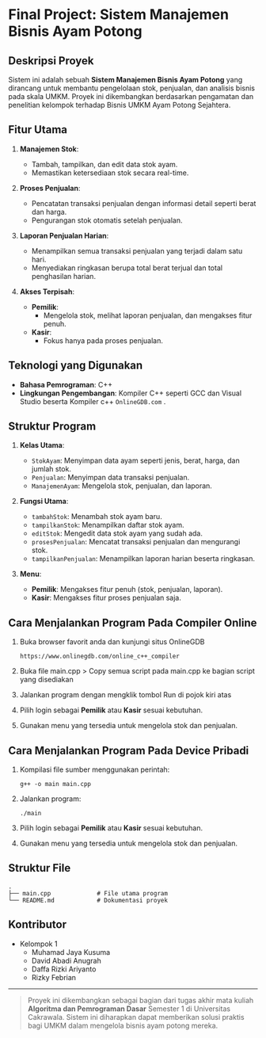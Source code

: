 # Final Project: Sistem Manajemen Bisnis Ayam Potong

## Deskripsi Proyek
Sistem ini adalah sebuah **Sistem Manajemen Bisnis Ayam Potong** yang dirancang untuk membantu pengelolaan stok, penjualan, dan analisis bisnis pada skala UMKM. Proyek ini dikembangkan berdasarkan pengamatan dan penelitian kelompok terhadap Bisnis UMKM Ayam Potong Sejahtera.

## Fitur Utama
1. **Manajemen Stok**:
   - Tambah, tampilkan, dan edit data stok ayam.
   - Memastikan ketersediaan stok secara real-time.

2. **Proses Penjualan**:
   - Pencatatan transaksi penjualan dengan informasi detail seperti berat dan harga.
   - Pengurangan stok otomatis setelah penjualan.

3. **Laporan Penjualan Harian**:
   - Menampilkan semua transaksi penjualan yang terjadi dalam satu hari.
   - Menyediakan ringkasan berupa total berat terjual dan total penghasilan harian.

4. **Akses Terpisah**:
   - **Pemilik**:
     - Mengelola stok, melihat laporan penjualan, dan mengakses fitur penuh.
   - **Kasir**:
     - Fokus hanya pada proses penjualan.

## Teknologi yang Digunakan
- **Bahasa Pemrograman**: C++
- **Lingkungan Pengembangan**: Kompiler C++ seperti GCC dan Visual Studio beserta Kompiler c++ ``OnlineGDB.com`` .

## Struktur Program
1. **Kelas Utama**:
   - `StokAyam`: Menyimpan data ayam seperti jenis, berat, harga, dan jumlah stok.
   - `Penjualan`: Menyimpan data transaksi penjualan.
   - `ManajemenAyam`: Mengelola stok, penjualan, dan laporan.

2. **Fungsi Utama**:
   - `tambahStok`: Menambah stok ayam baru.
   - `tampilkanStok`: Menampilkan daftar stok ayam.
   - `editStok`: Mengedit data stok ayam yang sudah ada.
   - `prosesPenjualan`: Mencatat transaksi penjualan dan mengurangi stok.
   - `tampilkanPenjualan`: Menampilkan laporan harian beserta ringkasan.

3. **Menu**:
   - **Pemilik**: Mengakses fitur penuh (stok, penjualan, laporan).
   - **Kasir**: Mengakses fitur proses penjualan saja.

## Cara Menjalankan Program Pada Compiler Online
1. Buka browser favorit anda dan kunjungi situs OnlineGDB
   ```
   https://www.onlinegdb.com/online_c++_compiler
   ```
2. Buka file main.cpp > Copy semua script pada main.cpp ke bagian script yang disediakan

3. Jalankan program dengan mengklik tombol Run di pojok kiri atas

4. Pilih login sebagai **Pemilik** atau **Kasir** sesuai kebutuhan.

5. Gunakan menu yang tersedia untuk mengelola stok dan penjualan.

## Cara Menjalankan Program Pada Device Pribadi
1. Kompilasi file sumber menggunakan perintah:
   ```
   g++ -o main main.cpp
   ```

2. Jalankan program:
   ```
   ./main
   ```

3. Pilih login sebagai **Pemilik** atau **Kasir** sesuai kebutuhan.

4. Gunakan menu yang tersedia untuk mengelola stok dan penjualan.

## Struktur File
```
.
├── main.cpp             # File utama program
└── README.md            # Dokumentasi proyek
```

## Kontributor
- Kelompok 1
  - Muhamad Jaya Kusuma
  - David Abadi Anugrah
  - Daffa Rizki Ariyanto
  - Rizky Febrian


---

> Proyek ini dikembangkan sebagai bagian dari tugas akhir mata kuliah **Algoritma dan Pemrograman Dasar** Semester 1 di Universitas Cakrawala. Sistem ini diharapkan dapat memberikan solusi praktis bagi UMKM dalam mengelola bisnis ayam potong mereka.
